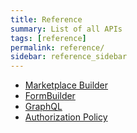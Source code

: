 ```yaml
---
title: Reference
summary: List of all APIs
tags: [reference]
permalink: reference/
sidebar: reference_sidebar
---
```


* [Marketplace Builder](/reference/marketplace-builder)
* [FormBuilder](/reference/form-builder)
* [GraphQL](/reference/grapql)
* [Authorization Policy](/reference/authorization-policy)

